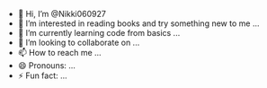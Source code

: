 - 👋 Hi, I’m @Nikki060927
- 👀 I’m interested in reading books and try something new to me ...
- 🌱 I’m currently learning code from basics ...
- 💞️ I’m looking to collaborate on ...
- 📫 How to reach me ...
- 😄 Pronouns: ...
- ⚡ Fun fact: ...

<!---
Nikki060927/Nikki060927 is a ✨ special ✨ repository because its `README.md` (this file) appears on your GitHub profile.
You can click the Preview link to take a look at your changes.
--->
